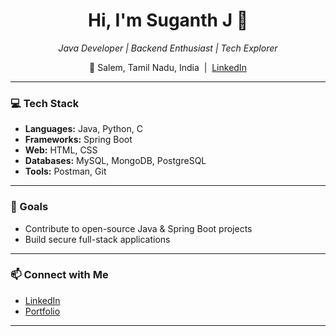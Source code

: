 

<!-- GitHub Profile README for Suganth46 -->

<h1 align="center">Hi, I'm Suganth J 👋</h1>
<p align="center">
  <em>Java Developer | Backend Enthusiast | Tech Explorer</em>
</p>
<p align="center">
  📍 Salem, Tamil Nadu, India &nbsp;|&nbsp;
  <a href="https://www.linkedin.com/in/suganth-j-3507b2293" target="_blank">LinkedIn</a>
</p>


---

### 💻 Tech Stack

- **Languages:** Java, Python, C
- **Frameworks:** Spring Boot
- **Web:** HTML, CSS
- **Databases:** MySQL, MongoDB, PostgreSQL
- **Tools:** Postman, Git

---

### 🚀 Goals

- Contribute to open-source Java & Spring Boot projects
- Build secure full-stack applications

---

### 📫 Connect with Me

- [LinkedIn](https://www.linkedin.com/in/suganth-j-3507b2293)
- [Portfolio](https://suganth46.netlify.app/)
---
